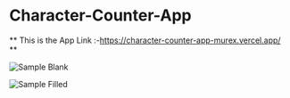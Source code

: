 # Character-Counter-App

** This is the App Link :-https://character-counter-app-murex.vercel.app/ **

![Sample Blank ](https://github.com/Devesh-20/Character-Counter-App/assets/103423370/905ea1ef-3ef4-4a40-a0b8-23041cd069b5)

![Sample Filled](https://github.com/Devesh-20/Character-Counter-App/assets/103423370/8a481ea1-c3a3-4234-820b-096524ab8a69)
